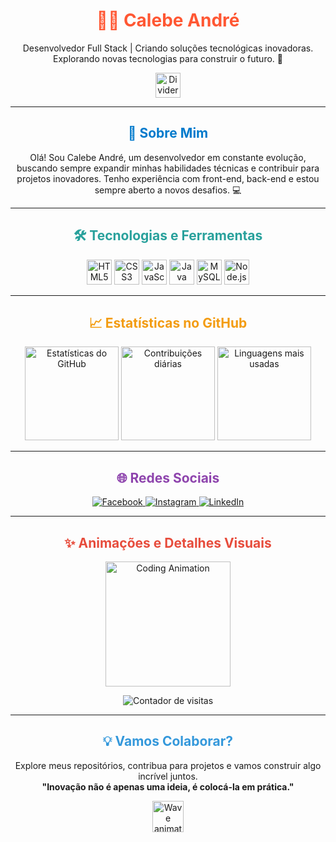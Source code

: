 <h1 align="center">
  <span style="color: #FF5733;">👨‍💻 Calebe André</span>
</h1>

<p align="center">
  Desenvolvedor Full Stack | Criando soluções tecnológicas inovadoras.<br>
  Explorando novas tecnologias para construir o futuro. 🚀
</p>

<div align="center">
  <img src="https://user-images.githubusercontent.com/74038190/212284158-e840e285-664b-44d7-b79b-e264b5e54825.gif" height="40" alt="Divider" />
</div>

---

<h2 align="center" style="color: #007acc;">🌟 Sobre Mim</h2>

<p align="center">
Olá! Sou Calebe André, um desenvolvedor em constante evolução, buscando sempre expandir minhas habilidades técnicas e contribuir para projetos inovadores. Tenho experiência com front-end, back-end e estou sempre aberto a novos desafios. 💻
</p>

---

<h2 align="center" style="color: #29a19c;">🛠️ Tecnologias e Ferramentas</h2>

<p align="center">
  <img src="https://cdn.jsdelivr.net/gh/devicons/devicon/icons/html5/html5-plain-wordmark.svg" height="40" alt="HTML5" />
  <img src="https://cdn.jsdelivr.net/gh/devicons/devicon/icons/css3/css3-plain-wordmark.svg" height="40" alt="CSS3" />
  <img src="https://cdn.jsdelivr.net/gh/devicons/devicon/icons/javascript/javascript-original.svg" height="40" alt="JavaScript" />
  <img src="https://cdn.jsdelivr.net/gh/devicons/devicon/icons/java/java-original-wordmark.svg" height="40" alt="Java" />
  <img src="https://cdn.jsdelivr.net/gh/devicons/devicon/icons/mysql/mysql-original-wordmark.svg" height="40" alt="MySQL" />
  <img src="https://cdn.jsdelivr.net/gh/devicons/devicon/icons/nodejs/nodejs-original-wordmark.svg" height="40" alt="Node.js" />
</p>

---

<h2 align="center" style="color: #f39c12;">📈 Estatísticas no GitHub</h2>

<div align="center">
  <img src="https://github-readme-stats.vercel.app/api?username=Calebe022&show_icons=true&include_all_commits=true&count_private=true&theme=radical&hide_border=false" height="150" alt="Estatísticas do GitHub" />
  <img src="https://streak-stats.demolab.com?user=Calebe022&theme=radical&hide_border=false" height="150" alt="Contribuições diárias" />
  <img src="https://github-readme-stats.vercel.app/api/top-langs?username=Calebe022&layout=compact&card_width=320&langs_count=6&theme=radical&hide_border=false" height="150" alt="Linguagens mais usadas" />
</div>

---

<h2 align="center" style="color: #8e44ad;">🌐 Redes Sociais</h2>

<p align="center">
   <a href="https://www.facebook.com/profile.php?id=100081291887286&locale=pt_BR" target="_blank">
    <img src="https://img.shields.io/static/v1?message=Facebook&logo=facebook&label=&color=1877F2&logoColor=white&labelColor=&style=for-the-badge" alt="Facebook" />
  </a>
  <a href="https://www.instagram.com/calebe_am/" target="_blank">
    <img src="https://img.shields.io/static/v1?message=Instagram&logo=instagram&label=&color=E4405F&logoColor=white&labelColor=&style=for-the-badge" alt="Instagram" />
  </a>
  <a href="https://www.linkedin.com/in/calebe-andr%C3%A9-385b36303/" target="_blank">
    <img src="https://img.shields.io/static/v1?message=LinkedIn&logo=linkedin&label=&color=0077B5&logoColor=white&labelColor=&style=for-the-badge" alt="LinkedIn" />
  </a>
</p>

---

<h2 align="center" style="color: #e74c3c;">✨ Animações e Detalhes Visuais</h2>

<p align="center">
  <img src="https://media.giphy.com/media/ZVik7pBtu9dNS/giphy.gif" height="200" alt="Coding Animation" />
</p>

<p align="center">
  <img src="https://profile-counter.glitch.me/Calebe022/count.svg" alt="Contador de visitas" />
</p>

---

<h2 align="center" style="color: #3498db;">💡 Vamos Colaborar?</h2>

<p align="center">
  Explore meus repositórios, contribua para projetos e vamos construir algo incrível juntos.<br>
  <strong>"Inovação não é apenas uma ideia, é colocá-la em prática."</strong>
</p>

<div align="center">
  <img src="https://user-images.githubusercontent.com/74038190/212284145-bf2c01a8-c448-4f1a-b911-996024c84606.gif" height="50" alt="Wave animation" />
</div>
